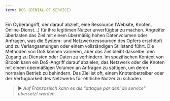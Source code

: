 ```yaml
---
term: DOS (DENIAL OF SERVICE)
---
```


Ein Cyberangriff, der darauf abzielt, eine Ressource (Website, Knoten, Online-Dienst...) für ihre legitimen Nutzer unverfügbar zu machen. Angreifer überlasten das Ziel mit einem übermäßig hohen Datenvolumen oder Anfragen, was die System- und Netzwerkressourcen des Opfers erschöpft und zu Verlangsamungen oder einem vollständigen Stillstand führt. Die Methoden von DoS können variieren, aber das Ziel bleibt dasselbe: den Zugang zu Diensten oder Daten zu verhindern. Im spezifischen Kontext von Bitcoin kann ein DoS-Angriff darauf abzielen, das Netzwerk oder die Knoten mit einem übermäßigen Volumen an Anfragen zu sättigen, um deren normalen Betrieb zu behindern. Das Ziel ist oft, einem Knotenbetreiber oder der Verfügbarkeit des Netzwerks für ehrliche Nutzer zu schaden.

> ► *Auf Französisch kann es als "attaque par déni de service" übersetzt werden.*